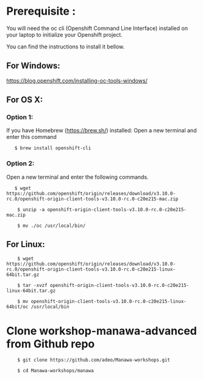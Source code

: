 
# Prerequisite :

 
You will need the oc cli (Openshift Command Line Interface) installed on your laptop to initialize your Openshift project.

  

You can find the instructions to install it bellow.

## For Windows: 
https://blog.openshift.com/installing-oc-tools-windows/

## For OS X:

### Option 1:

If you have Homebrew (https://brew.sh/) installed:
Open a new terminal and enter this command

```
   $ brew install openshift-cli
```

### Option 2:

Open a new terminal and enter the following commands.

```
   $ wget https://github.com/openshift/origin/releases/download/v3.10.0-rc.0/openshift-origin-client-tools-v3.10.0-rc.0-c20e215-mac.zip
```

```
    $ unzip -a openshift-origin-client-tools-v3.10.0-rc.0-c20e215-mac.zip
```

```
    $ mv ./oc /usr/local/bin/
```
  
  

## For Linux:
```
    $ wget https://github.com/openshift/origin/releases/download/v3.10.0-rc.0/openshift-origin-client-tools-v3.10.0-rc.0-c20e215-linux-64bit.tar.gz
```

```
    $ tar -xvzf openshift-origin-client-tools-v3.10.0-rc.0-c20e215-linux-64bit.tar.gz
```

```
    $ mv openshift-origin-client-tools-v3.10.0-rc.0-c20e215-linux-64bit/oc /usr/local/bin
```
  

# Clone workshop-manawa-advanced from Github repo
```
    $ git clone https://github.com/adeo/Manawa-workshops.git
```

```
    $ cd Manawa-workshops/manawa
```